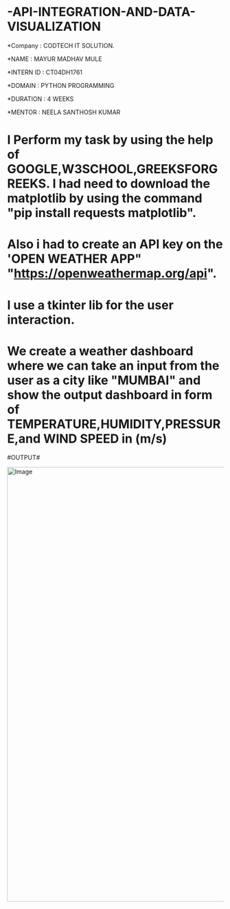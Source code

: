 # -API-INTEGRATION-AND-DATA-VISUALIZATION

*Company : CODTECH IT SOLUTION.

*NAME : MAYUR MADHAV MULE

*INTERN ID : CT04DH1761

*DOMAIN : PYTHON PROGRAMMING

*DURATION : 4 WEEKS

*MENTOR : NEELA SANTHOSH KUMAR


# I Perform my task by using the help of GOOGLE,W3SCHOOL,GREEKSFORGREEKS. I had need to download the matplotlib by using the command "pip install requests matplotlib".
# Also i had to create an API key on the 'OPEN WEATHER APP" "https://openweathermap.org/api". 
#  I use a tkinter lib for the user interaction. 
# We create a weather dashboard where we can take an input from the user as a city like "MUMBAI" and show the output dashboard in form of TEMPERATURE,HUMIDITY,PRESSURE,and WIND SPEED in (m/s)

#OUTPUT#

<img width="1918" height="1012" alt="Image" src="https://github.com/user-attachments/assets/6bac2e95-ffb8-47d8-88be-1a9ddc118885" />


